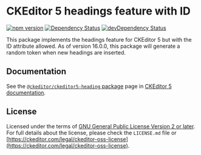 CKEditor 5 headings feature with ID
========================================

[![npm version](https://badge.fury.io/js/%40ckeditor%2Fckeditor5-heading.svg)](https://www.npmjs.com/package/@ckeditor/ckeditor5-heading)
[![Dependency Status](https://david-dm.org/ckeditor/ckeditor5-heading/status.svg)](https://david-dm.org/ckeditor/ckeditor5-heading)
[![devDependency Status](https://david-dm.org/ckeditor/ckeditor5-heading/dev-status.svg)](https://david-dm.org/ckeditor/ckeditor5-heading?type=dev)

This package implements the headings feature for CKEditor 5 but with the ID attribute allowed. As of version 16.0.0, this package will generate a random token when new headings are inserted.

## Documentation

See the [`@ckeditor/ckeditor5-heading` package](https://ckeditor.com/docs/ckeditor5/latest/api/heading.html) page in [CKEditor 5 documentation](https://ckeditor.com/docs/ckeditor5/latest/).

## License

Licensed under the terms of [GNU General Public License Version 2 or later](http://www.gnu.org/licenses/gpl.html). For full details about the license, please check the `LICENSE.md` file or [https://ckeditor.com/legal/ckeditor-oss-license](https://ckeditor.com/legal/ckeditor-oss-license).

